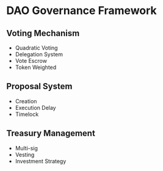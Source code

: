 # DAO Governance Framework

## Voting Mechanism
- Quadratic Voting
- Delegation System
- Vote Escrow
- Token Weighted

## Proposal System
- Creation
- Execution Delay
- Timelock

## Treasury Management
- Multi-sig
- Vesting
- Investment Strategy